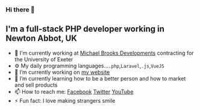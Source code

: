 ### Hi there 👋

## I'm a full-stack PHP developer working in Newton Abbot, UK

- 🏢 I'm currently working at [Michael Brooks Developments](https://michaelbrooks.dev) contracting for the University of Exeter
- ⚙️ My daily programming languages...`.php`,`Laravel`,`.js`,`VueJS`
- 🔭 I’m currently working on [my website](https://michaelbrooks.co.uk)
- 🌱 I’m currently learning how to be a better person and how to market and sell products
- 📫 How to reach me: [Facebook](https://www.facebook.com/MBrooksDeveloper) [Twitter](https://twitter.com/MBrooksUK) [YouTube](https://www.youtube.com/channel/UCVgnM5-VVXfps0ThboeVlQA)
- ⚡ Fun fact: I love making strangers smile
